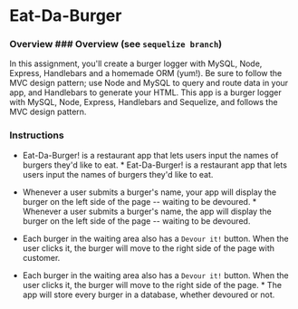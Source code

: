 # Eat-Da-Burger


### Overview	### Overview (see `sequelize branch`)


In this assignment, you'll create a burger logger with MySQL, Node, Express, Handlebars and a homemade ORM (yum!). Be sure to follow the MVC design pattern; use Node and MySQL to query and route data in your app, and Handlebars to generate your HTML.	This app is a burger logger with MySQL, Node, Express, Handlebars and Sequelize, and follows the MVC design pattern.

### Instructions	


* Eat-Da-Burger! is a restaurant app that lets users input the names of burgers they'd like to eat.	* Eat-Da-Burger! is a restaurant app that lets users input the names of burgers they'd like to eat.


* Whenever a user submits a burger's name, your app will display the burger on the left side of the page -- waiting to be devoured.	* Whenever a user submits a burger's name, the app will display the burger on the left side of the page -- waiting to be devoured.

* Each burger in the waiting area also has a `Devour it!` button. When the user clicks it, the burger will move to the right side of the page with customer.


* Each burger in the waiting area also has a `Devour it!` button. When the user clicks it, the burger will move to the right side of the page.	* The app will store every burger in a database, whether devoured or not.

